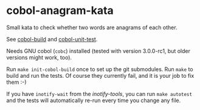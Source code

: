 cobol-anagram-kata
==================

Small kata to check whether two words are anagrams of each other.

See [cobol-build](https://github.com/mmitch/cobol-build)
and [cobol-unit-test](https://github.com/neopragma/cobol-unit-test).

Needs GNU cobol (`cobc`) installed
(tested with version 3.0.0-rc1, but older versions might work, too).

Run `make init-cobol-build` once to set up the git submodules.
Run `make` to build and run the tests.
Of course they currently fail, and it is your job to fix them :-)

If you have `inotify-wait` from the _inotify-tools_, you can run `make
autotest` and the tests will automatically re-run every time you
change any file.
